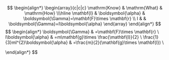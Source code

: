 $$
\begin{align*}
\begin{array}{c|c|c}
\mathrm{Know} & \mathrm{What} & \mathrm{How} \\\hline
\mathbf{l} & \boldsymbol{\alpha} & \boldsymbol{\Gamma}=\mathbf{F}\times \mathbf{r} \\
I &  & \boldsymbol{\Gamma}=I\boldsymbol{\alpha}
\end{array}
\end{align*}
$$
$$
\begin{align*}
\boldsymbol{\Gamma} & =\mathbf{F}\times \mathbf{r} \\
I\boldsymbol{\alpha} & =m\mathbf{g}\times \frac{\mathbf{l}}{2} \\
\frac{1}{3}ml^{2}\boldsymbol{\alpha} & =\frac{m}{2}(\mathbf{g}\times \mathbf{l}) \\

\end{align*}
$$